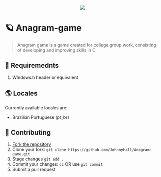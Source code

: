 <p align="center">
  <img src="https://i.imgur.com/MPYWaFB.png" />
</p>

# 🪐 Anagram-game

> Anagram game is a game created for college group work, consisting of developing and improving skills in C

## 📜 Requiremednts

1. Windows.h header or equivalent

## 🌎 Locales

Currently available locales are:

- Brazilian Portuguese (pt_br)


## 🤝 Contributing

1. [Fork the repository](https://github.com/JohnnyHall/Anagram-game/fork)
2. Clone your fork: `git clone https://github.com/JohnnyHall/Anagram-game.git`
3. Stage changes `git add .`
4. Commit your changes: `cz` OR use `git commit`
5. Submit a pull request


